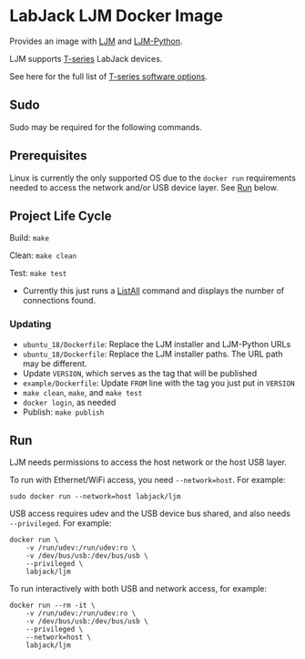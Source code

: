 # LabJack LJM Docker Image

Provides an image with [LJM](https://labjack.com/ljm) and [LJM-Python](https://labjack.com/support/software/examples/ljm/python).

LJM supports [T-series](https://labjack.com/support/datasheets/t-series) LabJack devices.

See here for the full list of [T-series software options](https://labjack.com/support/datasheets/t-series/software-options).


## Sudo

Sudo may be required for the following commands.


## Prerequisites

Linux is currently the only supported OS due to the `docker run` requirements needed to access the network and/or USB device layer. See [Run](#run) below.


## Project Life Cycle

Build: `make`

Clean: `make clean`

Test: `make test`
 - Currently this just runs a [ListAll](https://labjack.com/support/software/api/ljm/function-reference/ljmlistall) command and displays the number of connections found.


### Updating

 - `ubuntu_18/Dockerfile`: Replace the LJM installer and LJM-Python URLs
 - `ubuntu_18/Dockerfile`: Replace the LJM installer paths. The URL path may be different.
 - Update `VERSION`, which serves as the tag that will be published
 - `example/Dockerfile`: Update `FROM` line with the tag you just put in `VERSION`
 - `make clean`, `make`, and `make test`
 - `docker login`, as needed
 - Publish: `make publish`


## Run

LJM needs permissions to access the host network or the host USB layer.

To run with Ethernet/WiFi access, you need `--network=host`. For example:

```
sudo docker run --network=host labjack/ljm
```

USB access requires udev and the USB device bus shared, and also needs `--privileged`. For example:

```
docker run \
    -v /run/udev:/run/udev:ro \
    -v /dev/bus/usb:/dev/bus/usb \
    --privileged \
    labjack/ljm
```

To run interactively with both USB and network access, for example:

```
docker run --rm -it \
    -v /run/udev:/run/udev:ro \
    -v /dev/bus/usb:/dev/bus/usb \
    --privileged \
    --network=host \
    labjack/ljm
```
